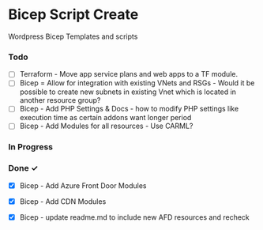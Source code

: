 # Bicep Script Create

Wordpress Bicep Templates and scripts

### Todo

- [ ] Terraform - Move app service plans and web apps to a TF module.  
- [ ] Bicep = Allow for integration with existing VNets and RSGs - Would it be possible to create new subnets in existing Vnet which is located in another resource group?  
- [ ] Bicep - Add PHP Settings & Docs - how to modify PHP settings like execution time as certain addons want longer period  
- [ ] Bicep - Add Modules for all resources - Use CARML?  

### In Progress


### Done ✓

- [x] Bicep - Add Azure Front Door Modules  
- [x] Bicep - Add CDN Modules  
- [x] Bicep - update readme.md to include new AFD resources and recheck  

